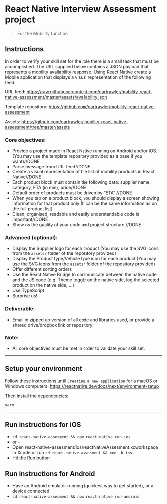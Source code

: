 # React Native Interview Assessment project

> For the Mobility function

## Instructions

In order to verify your skill set for the role there is a small task that must be accomplished. The URL supplied below contains a JSON payload that represents a mobility availability response. Using React Native create a Mobile application that displays a visual representation of the following feed.

URL feed: https://raw.githubusercontent.com/cartrawler/mobility-react-native-assessment/master/assets/availability.json

Template repository: https://github.com/cartrawler/mobility-react-native-assessment

Assets: https://github.com/cartrawler/mobility-react-native-assessment/tree/master/assets

### Core objectives:

- Provide a project made in React Native running on Android and/or iOS. (You may use the template repository provided as a base if you want)//DONE
- Parse message from URL feed//DONE
- Create a visual representation of the list of mobility products in React Native//DONE
- Each product block must contain the following data: supplier name, category, ETA (in min), price//DONE
- Default order of products must be driven by “ETA” //DONE
- When you tap on a product block, you should display a screen showing information for that product only (It can be the same information as on the full product list)
- Clean, organised, readable and easily understandable code is important//DONE
- Show us the quality of your code and project structure //DONE

### Advanced (optional):

- Display the Supplier logo for each product (You may use the SVG icons from the `assets/` folder of the repository provided)
- Display the Product type/Vehicle type icon for each product (You may use the SVG icons from the `assets/` folder of the repository provided)
- Offer different sorting orders
- Use the React Native Bridge to communicate between the native code and the JS code (e.g. Theme toggle on the native side, log the selected product on the native side, …)
- Use TypeScript
- Surprise us!

### Deliverable:

- Email in zipped up version of all code and libraries used, or provide a shared drive/dropbox link or repository

### Note:

- All core objectives must be met in order to validate your skill set.

---

## Setup your environment

Follow these instructions until `Creating a new application` for a macOS or Windows computers:
<https://reactnative.dev/docs/next/environment-setup>

Then install the dependencies:

```bash
yarn
```

---

## Run instructions for iOS

- `cd react-native-assesment && npx react-native run-ios`
- or -
- Open react-native-assesment/ios/reactNativeAssesment.xcworkspace in Xcode or run `cd react-native-assesment && xed -b ios`
- Hit the Run button

## Run instructions for Android

- Have an Android emulator running (quickest way to get started), or a device connected.
- `cd react-native-assesment && npx react-native run-android`
